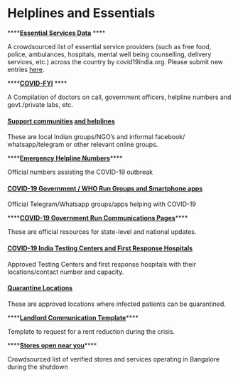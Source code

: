 # Helplines and Essentials

\*\*\*\*[**Essential Services Data**](https://www.covid19india.org/essentials)  ****

A crowdsourced list of essential service providers \(such as free food, police, ambulances, hospitals, mental well being counselling, delivery services, etc.\) across the country by covid19india.org. Please submit new entries [here](https://docs.google.com/forms/d/e/1FAIpQLSfquevp7_rdgdEoDgTdimWwTXO3B9TjFEAm3DbrMDXxCiuwuA/viewform).

\*\*\*\*[**COVID-FYI**](https://covidfyi.in/) ****

A Compilation of doctors on call, government officers, helpline numbers and govt./private labs, etc.

#### [Support communities](https://docs.google.com/spreadsheets/d/1bY0qMWlMI5CUqOSSwhH--hlB8xYwr_6ZGKXgpsI2Z1c/edit#gid=0) [and helplines](https://docs.google.com/spreadsheets/d/1bY0qMWlMI5CUqOSSwhH--hlB8xYwr_6ZGKXgpsI2Z1c/edit#gid=0)

These are local Indian groups/NGO’s and informal facebook/ whatsapp/telegram or other relevant online groups.

\*\*\*\*[**Emergency Helpline Numbers**](https://docs.google.com/spreadsheets/d/1usFTYcZbvn7e4_YK0lxcPhDO_CSvwdkeSfbdYAbi4jg/edit#gid=0)\*\*\*\*

Official numbers assisting the COVID-19 outbreak

#### [COVID-19 Government / WHO Run Group](https://docs.google.com/spreadsheets/d/1usFTYcZbvn7e4_YK0lxcPhDO_CSvwdkeSfbdYAbi4jg/edit#gid=1459198637)[s and Smartphone apps](https://docs.google.com/spreadsheets/d/1usFTYcZbvn7e4_YK0lxcPhDO_CSvwdkeSfbdYAbi4jg/edit#gid=1459198637)

Official Telegram/Whatsapp groups/apps helping with COVID-19

\*\*\*\*[**COVID-19 Government Run Communications Pages**](https://docs.google.com/spreadsheets/d/1usFTYcZbvn7e4_YK0lxcPhDO_CSvwdkeSfbdYAbi4jg/edit#gid=528195348)\*\*\*\*

These are official resources for state-level and national updates.

#### [COVID-19 India Testing Center](https://docs.google.com/spreadsheets/d/1usFTYcZbvn7e4_YK0lxcPhDO_CSvwdkeSfbdYAbi4jg/edit#gid=1529090852)[s and First Response Hospitals](https://docs.google.com/spreadsheets/d/1usFTYcZbvn7e4_YK0lxcPhDO_CSvwdkeSfbdYAbi4jg/edit#gid=1529090852)

Approved Testing Centers and first response hospitals with their locations/contact number and capacity.

#### [Quarantine Locations](https://docs.google.com/spreadsheets/d/1usFTYcZbvn7e4_YK0lxcPhDO_CSvwdkeSfbdYAbi4jg/edit#gid=621880002)

These are approved locations where infected patients can be quarantined.

\*\*\*\*[**Landlord Communication Template**](https://docs.google.com/document/d/1p8YRq5GMNxBy15Bjp9c79f2M-5nlG-fTCz7xwJftxwk/edit)\*\*\*\*

Template to request for a rent reduction during the crisis.

\*\*\*\*[**Stores open near you**](https://blr.nrbuy.in/)\*\*\*\*

Crowdsourced list of verified stores and services operating in Bangalore during the shutdown

